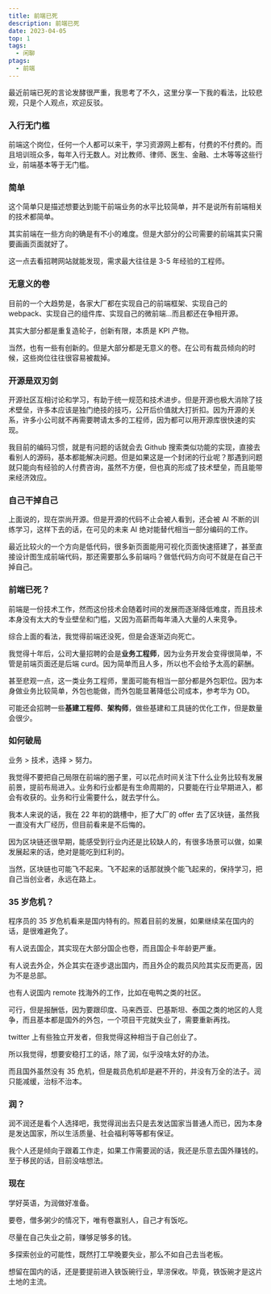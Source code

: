 ```yaml
---
title: 前端已死
description: 前端已死
date: 2023-04-05
top: 1
tags:
  - 闲聊
ptags:
  - 前端
---
```


最近前端已死的言论发酵很严重，我思考了不久，这里分享一下我的看法，比较悲观，只是个人观点，欢迎反驳。

### 入行无门槛

前端这个岗位，任何一个人都可以来干，学习资源网上都有，付费的不付费的。而且培训班众多，每年入行无数人。对比教师、律师、医生、金融、土木等等这些行业，前端基本等于无门槛。

### 简单

这个简单只是描述想要达到能干前端业务的水平比较简单，并不是说所有前端相关的技术都简单。

其实前端在一些方向的确是有不小的难度。但是大部分的公司需要的前端其实只需要画画页面就好了。

这一点去看招聘网站就能发现，需求最大往往是 3-5 年经验的工程师。

### 无意义的卷

目前的一个大趋势是，各家大厂都在实现自己的前端框架、实现自己的 webpack、实现自己的组件库、实现自己的微前端...而且都还在争相开源。

其实大部分都是重复造轮子，创新有限，本质是 KPI 产物。

当然，也有一些有创新的。但是大部分都是无意义的卷。在公司有裁员倾向的时候，这些岗位往往很容易被裁掉。

### 开源是双刃剑

开源社区互相讨论和学习，有助于统一规范和技术进步。但是开源也极大消除了技术壁垒，许多本应该是独门绝技的技巧，公开后价值就大打折扣。因为开源的关系，许多小公司就不再需要聘请太多的工程师，因为都可以用开源库很快速的实现。

我目前的编码习惯，就是有问题的话就会去 Github 搜索类似功能的实现，直接去看别人的源码，基本都能解决问题。但是如果这是一个封闭的行业呢？那遇到问题就只能向有经验的人付费咨询，虽然不方便，但也真的形成了技术壁垒，而且能带来经济效应。

### 自己干掉自己

上面说的，现在崇尚开源。但是开源的代码不止会被人看到，还会被 AI 不断的训练学习，这样下去的话，在可见的未来 AI 绝对能替代相当一部分编码的工作。

最近比较火的一个方向是低代码，很多新页面能用可视化页面快速搭建了，甚至直接设计图生成前端代码，那还需要那么多前端吗？做低代码方向可不就是在自己干掉自己。

### 前端已死？

前端是一份技术工作，然而这份技术会随着时间的发展而逐渐降低难度，而且技术本身没有太大的专业壁垒和门槛，又因为高薪而每年涌入大量的人来竞争。

综合上面的看法，我觉得前端还没死，但是会逐渐迈向死亡。

我觉得十年后，公司大量招聘的会是**业务工程师**，因为业务开发会变得很简单，不管是前端页面还是后端 curd。因为简单而且人多，所以也不会给予太高的薪酬。

甚至悲观一点，这一类业务工程师，里面可能有相当一部分都是外包职位。因为本身做业务比较简单，外包也能做，而外包能显著降低公司成本，参考华为 OD。

可能还会招聘一些**基建工程师**、**架构师**，做些基建和工具链的优化工作，但是数量会很少。

### 如何破局

业务 > 技术，选择 > 努力。

我觉得不要把自己局限在前端的圈子里，可以花点时间关注下什么业务比较有发展前景，提前布局进入。业务和行业都是有生命周期的，只要能在行业早期进入，都会有收获的。业务和行业需要什么，就去学什么。

我本人来说的话，我在 22 年初的跳槽中，拒了大厂的 offer 去了区块链，虽然我一直没有大厂经历，但目前看来是不后悔的。

因为区块链还很早期，能感受到行业内还是比较缺人的，有很多场景可以做，如果发展起来的话，绝对是能吃到红利的。

当然，区块链也可能飞不起来。飞不起来的话那就换个能飞起来的，保持学习，把自己当创业者，永远在路上。

### 35 岁危机？

程序员的 35 岁危机看来是国内特有的。照着目前的发展，如果继续呆在国内的话，是很难避免了。

有人说去国企，其实现在大部分国企也卷，而且国企卡年龄更严重。

有人说去外企，外企其实在逐步退出国内，而且外企的裁员风险其实反而更高，因为不是总部。

也有人说国内 remote 找海外的工作，比如在电鸭之类的社区。

可行，但是报酬低，因为要跟印度、马来西亚、巴基斯坦、泰国之类的地区的人竞争，而且基本都是国外的外包，一个项目干完就失业了，需要重新再找。

twitter 上有些独立开发者，但我觉得这种相当于自己创业了。

所以我觉得，想要安稳打工的话，除了润，似乎没啥太好的办法。

而且国外虽然没有 35 危机，但是裁员危机却是避不开的，并没有万全的法子。润只能减缓，治标不治本。

### 润？

润不润还是看个人选择吧，我觉得润出去只是去发达国家当普通人而已，因为本身是发达国家，所以生活质量、社会福利等等都有保证。

我个人还是倾向于跟着工作走，如果工作需要润的话，我还是乐意去国外赚钱的。至于移民的话，目前没啥想法。

### 现在

学好英语，为润做好准备。

要卷，僧多粥少的情况下，唯有卷赢别人，自己才有饭吃。

尽量在自己失业之前，赚够足够多的钱。

多探索创业的可能性，既然打工早晚要失业，那么不如自己去当老板。

想留在国内的话，还是要提前进入铁饭碗行业，旱涝保收。毕竟，铁饭碗才是这片土地的主流。
